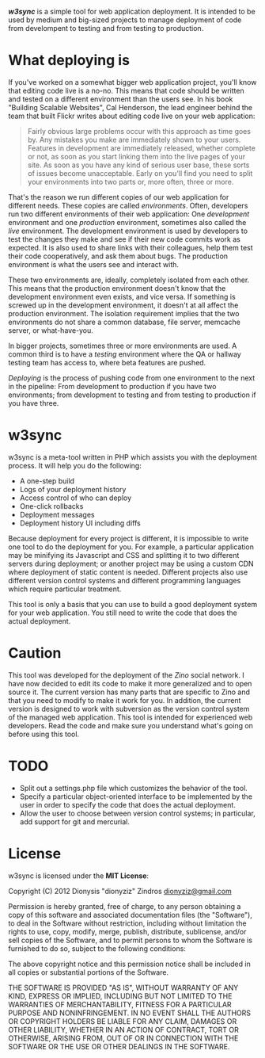 *****w3sync***** is a simple tool for web application deployment. It is intended
to be used by medium and big-sized projects to manage deployment of code from
develompent to testing and from testing to production.

What deploying is
=================
If you've worked on a somewhat bigger web application project, you'll know that
editing code live is a no-no. This means that code should be written and tested
on a different environment than the users see. In his book "Building Scalable
Websites", Cal Henderson, the lead engineer behind the team that built Flickr
writes about editing code live on your web application:

> Fairly obvious large problems occur with this approach as time goes by. Any
> mistakes you make are immediately shown to your users. Features in development
> are immediately released, whether complete or not, as soon as you start
> linking them into the live pages of your site. As soon as you have any kind of
> serious user base, these sorts of issues become unacceptable. Early on you'll
> find you need to split your environments into two parts or, more often, three
> or more.

That's the reason we run different copies of our web application for different
needs. These copies are called *environments*. Often, developers run two
different environments of their web application:
One *development* environment and one *production* environment, sometimes also
called the *live* environment. The development environment is used by developers
to test the changes they make and see if their new code commits work as
expected. It is also used to share links with their colleagues, help them test
their code cooperatively, and ask them about bugs. The production environment is
what the users see and interact with.

These two environments are, ideally, completely isolated from each other. This
means that the production environment doesn't know that the development
environment even exists, and vice versa. If something is screwed up in the
development environment, it doesn't at all affect the production environment.
The isolation requirement implies that the two environments do not share a
common database, file server, memcache server, or what-have-you.

In bigger projects, sometimes three or more environments are used. A common
third is to have a *testing* environment where the QA or hallway testing team
has access to, where beta features are pushed.

*Deploying* is the process of pushing code from one environment to the next in
the pipeline: From development to production if you have two environments; from
development to testing and from testing to production if you have three.

w3sync
======
w3sync is a meta-tool written in PHP which assists you with the deployment
process. It will help you do the following:

 * A one-step build
 * Logs of your deployment history
 * Access control of who can deploy
 * One-click rollbacks
 * Deployment messages
 * Deployment history UI including diffs

Because deployment for every project is different, it is impossible to write one
tool to do the deployment for you. For example, a particular application may be
minifying its Javascript and CSS and splitting it to two different servers
during deployment; or another project may be using a custom CDN where deployment
of static content is needed. Different projects also use different version
control systems and different programming languages which require particular
treatment.

This tool is only a basis that you can use to build a good deployment system
for your web application. You still need to write the code that does the actual
deployment.

Caution
=======
This tool was developed for the deployment of the *Zino* social network. I have
now decided to edit its code to make it more generalized and to open source it.
The current version has many parts that are specific to Zino and that you need
to modify to make it work for you. In addition, the current version is designed
to work with subversion as the version control system of the managed web
application. This tool is intended for experienced web developers. Read the code
and make sure you understand what's going on before using this tool.

TODO
====

 * Split out a settings.php file which customizes the behavior of the tool.
 * Specify a particular object-oriented interface to be implemented by the user
   in order to specify the code that does the actual deployment.
 * Allow the user to choose between version control systems; in particular, add
   support for git and mercurial.

License
=======
w3sync is licensed under the **MIT License**:

Copyright (C) 2012 Dionysis "dionyziz" Zindros <dionyziz@gmail.com>

Permission is hereby granted, free of charge, to any person obtaining a copy of
this software and associated documentation files (the "Software"), to deal in
the Software without restriction, including without limitation the rights to
use, copy, modify, merge, publish, distribute, sublicense, and/or sell copies of
the Software, and to permit persons to whom the Software is furnished to do so,
subject to the following conditions:

The above copyright notice and this permission notice shall be included in all
copies or substantial portions of the Software.

THE SOFTWARE IS PROVIDED "AS IS", WITHOUT WARRANTY OF ANY KIND, EXPRESS OR
IMPLIED, INCLUDING BUT NOT LIMITED TO THE WARRANTIES OF MERCHANTABILITY, FITNESS
FOR A PARTICULAR PURPOSE AND NONINFRINGEMENT. IN NO EVENT SHALL THE AUTHORS OR
COPYRIGHT HOLDERS BE LIABLE FOR ANY CLAIM, DAMAGES OR OTHER LIABILITY, WHETHER
IN AN ACTION OF CONTRACT, TORT OR OTHERWISE, ARISING FROM, OUT OF OR IN
CONNECTION WITH THE SOFTWARE OR THE USE OR OTHER DEALINGS IN THE SOFTWARE.
